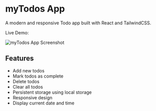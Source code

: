 # myTodos App

A modern and responsive Todo app built with React and TailwindCSS.

Live Demo: 

![myTodos App Screenshot](path_to_screenshot_image)

## Features

- Add new todos
- Mark todos as complete
- Delete todos
- Clear all todos
- Persistent storage using local storage
- Responsive design
- Display current date and time
